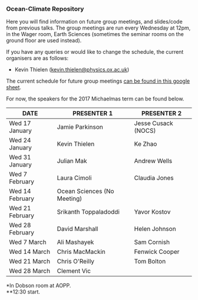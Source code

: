 ### Ocean-Climate Repository

Here you will find information on future group meetings, and slides/code from previous talks. The group meetings are run every Wednesday at 12pm, in the Wager room, Earth Sciences (sometimes the seminar rooms on the ground floor are used instead). 

If you have any queries or would like to change the schedule, the current organisers are as follows:

* Kevin Thielen (kevin.thielen@physics.ox.ac.uk)


The current schedule for future group meetings [can be found in this google sheet](https://docs.google.com/spreadsheets/d/1n7oyQaIsahrsW-BJQb1Gk6C39gtiLYZiYlwgB42wlqU/edit#gid=0). 

For now, the speakers for the 2017 Michaelmas term can be found below.

| DATE         | PRESENTER 1    | PRESENTER 2   |
|----------------|-------------------|---------------|
| Wed 17 January  |  Jamie Parkinson| Jesse Cusack (NOCS)            |
| Wed 24 January | Kevin Thielen     | Ke Zhao          |
| Wed 31 January | Julian Mak             |  Andrew Wells              |
| Wed 7 February |  Laura Cimoli           | Claudia Jones               |
| Wed 14 February | Ocean Sciences (No Meeting)            |             |
| Wed 21 February |    Srikanth Toppaladoddi |  Yavor Kostov        |
| Wed 28 February| David Marshall          | Helen Johnson           |
| Wed 7 March| Ali Mashayek         | Sam Cornish         |
| Wed 14 March| Chris MacMackin               | Fenwick Cooper       |
| Wed 21 March | Chris O'Reilly           | Tom Bolton      |
| Wed 28 March| Clement Vic             |          |


\*In Dobson room at AOPP.  
\*\*12:30 start.
